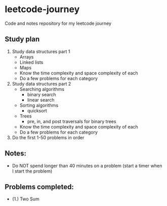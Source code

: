 # leetcode-journey
Code and notes repository for my leetcode journey

## Study plan
1. Study data structures part 1
   - Arrays
   - Linked lists
   - Maps
   - Know the time complexity and space complexity of each
   - Do a few problems for each category
2. Study data structures part 2
   - Searching algorithms
     - binary search
     - linear search
   - Sorting algorithms
     - quicksort
   - Trees
     - pre, in, and post traversals for binary trees
   - Know the time complexity and space complexity of each
   - Do a few problems for each category
3. Do the first 1-50 problems in order

## Notes:
- Do NOT spend longer than 40 minutes on a problem (start a timer when I start the problem)

## Problems completed:
* (1.) Two Sum

